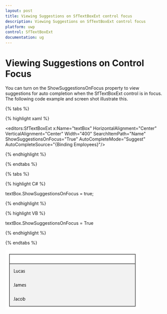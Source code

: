 ```yaml
---
layout: post
title: Viewing Suggestions on SfTextBoxExt control focus
description: Viewing Suggestions on SfTextBoxExt control focus
platform: uwp
control: SfTextBoxExt
documentation: ug
---
```


# Viewing Suggestions on Control Focus

You can turn on the ShowSuggestionsOnFocus property to view suggestions for auto completion when the SfTextBoxExt control is in focus. The following code example and screen shot illustrate this.

{% tabs %}

{% highlight xaml %}

<editors:SfTextBoxExt x:Name="textBox" HorizontalAlignment="Center" VerticalAlignment="Center" Width="400" SearchItemPath="Name" ShowSuggestionsOnFocus="True" AutoCompleteMode="Suggest" AutoCompleteSource="{Binding Employees}"/>

{% endhighlight %}

{% endtabs %}

{% tabs %}

{% highlight C# %}

textBox.ShowSuggestionsOnFocus = true;

{% endhighlight %}

{% highlight VB %}

textBox.ShowSuggestionsOnFocus = True

{% endhighlight %}

{% endtabs %}

![ Viewing Suggestions on Control Focus](Viewing-Suggestions-on-Control-Focus_images/Viewing-Suggestions-on-Control-Focus_img1.png)





